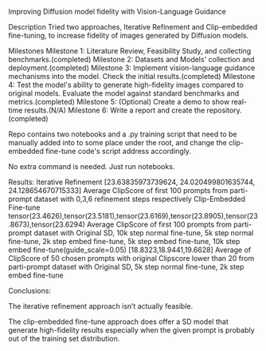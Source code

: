 Improving Diffusion model fidelity with Vision-Language Guidance

Description
Tried two approaches, Iterative Refinement and Clip-embedded fine-tuning, to increase fidelity of images generated by Diffusion models.

Milestones
Milestone 1: Literature Review, Feasibility Study, and collecting benchmarks.(completed)
Milestone 2: Datasets and Models' collection and deployment.(completed)
Milestone 3: Implement vision-language guidance mechanisms into the model. Check the initial results.(completed)
Milestone 4: Test the model's ability to generate high-fidelity images compared to original models. Evaluate the model against standard benchmarks and metrics.(completed)
Milestone 5: (Optional) Create a demo to show real-time results.(N/A)
Milestone 6: Write a report and create the repository.(completed)

Repo contains two notebooks and a .py training script that need to be manually added into to some place under the root, and change the clip-embedded fine-tune code's script address accordingly.

No extra command is needed. Just run notebooks.

Results:
Iterative Refinement
[23.63835973739624, 24.020499801635744, 24.128654670715333] Average ClipScore of first 100 prompts from parti-prompt dataset with 0,3,6 refinement steps respectively
Clip-Embedded Fine-tune
tensor(23.4626),tensor(23.5181),tensor(23.6169),tensor(23.8905),tensor(23.8673),tensor(23.6294) Average ClipScore of first 100 prompts from parti-prompt dataset with Original SD, 10k step normal fine-tune, 5k step normal fine-tune, 2k step embed fine-tune, 5k step embed fine-tune, 10k step embed fine-tune(guide_scale=0.05)
[18.8323,18.9441,19.6628] Average of ClipScore of 50 chosen prompts with original Clipscore lower than 20 from parti-prompt dataset with Original SD, 5k step normal fine-tune, 2k step embed fine-tune


Conclusions:

The iterative refinement approach isn’t actually feasible.

The clip-embedded fine-tune approach does offer a SD model that generate high-fidelity results especially when the given prompt is probably out of the training set distribution.


